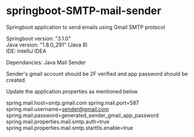 # springboot-SMTP-mail-sender
Springboot application to send emails using Gmail SMTP protocol


Springboot version: "3.1.0"  
Java version: "1.8.0_291" (Java 8)  
IDE: IntelliJ IDEA

Dependancies: Java Mail Sender

Sender's gmail account should be 2F verified and app password should be created.

Update the application.properties as mentioned below

spring.mail.host=smtp.gmail.com
spring.mail.port=587
spring.mail.username=sender@gmail.com
spring.mail.password=generated_sender_gmail_app_password
spring.mail.properties.mail.smtp.auth=true
spring.mail.properties.mail.smtp.starttls.enable=true



